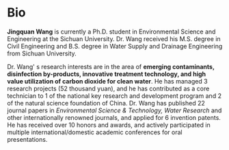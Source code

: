 # Bio

**Jingquan Wang** is currently a Ph.D. student in Environmental Science and Engineering at the Sichuan University. Dr. Wang received his M.S. degree in Civil Engineering and B.S. degree in Water Supply and Drainage Engineering from Sichuan University.



Dr. Wang' s research interests are in the area of **emerging contaminants, disinfection by-products, innovative treatment technology, and high value utilization of carbon dioxide for clean water**. He has managed 3 research projects (52 thousand yuan), and he has contributed as a core technician to 1 of the national key research and development program and 2 of the natural science foundation of China. Dr. Wang has published 22 journal papers in *Environmental Science & Technology, Water Research* and other internationally renowned journals, and applied for 6 invention patents. He has received over 10 honors and awards, and actively participated in multiple international/domestic academic conferences for oral presentations.

